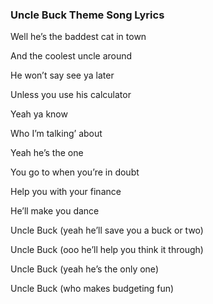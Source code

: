 ### Uncle Buck Theme Song Lyrics

<p>Well he’s the baddest cat in town</p>
And the coolest uncle around

He won’t say see ya later

Unless you use his calculator


Yeah ya know 

Who I’m talking’ about

Yeah he’s the one

You go to when you’re in doubt

Help you with your finance

He’ll make you dance


Uncle Buck (yeah he’ll save you a buck or two)

Uncle Buck (ooo he’ll help you think it through)

Uncle Buck (yeah he’s the only one)

Uncle Buck (who makes budgeting fun)
